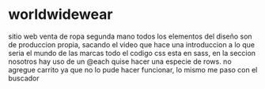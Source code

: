 # worldwidewear
sitio web venta de ropa segunda mano
todos los elementos del diseño son de produccion propia, sacando el video que hace una introduccion a lo que seria el mundo de las marcas
todo el codigo css esta en sass, en la seccion nosotros hay uso de un @each quise hacer una especie de rows.
no agregue carrito ya que no lo pude hacer funcionar, lo mismo me paso con el buscador
